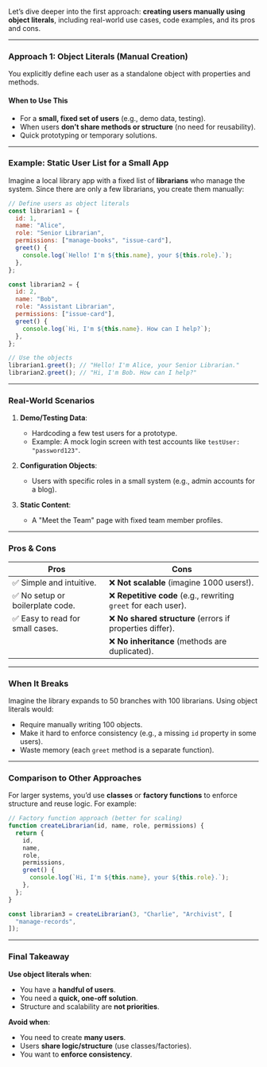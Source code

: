 Let’s dive deeper into the first approach: **creating users manually using object literals**, including real-world use cases, code examples, and its pros and cons.

---

### **Approach 1: Object Literals (Manual Creation)**

You explicitly define each user as a standalone object with properties and methods.

#### **When to Use This**

- For a **small, fixed set of users** (e.g., demo data, testing).
- When users **don’t share methods or structure** (no need for reusability).
- Quick prototyping or temporary solutions.

---

### **Example: Static User List for a Small App**

Imagine a local library app with a fixed list of **librarians** who manage the system. Since there are only a few librarians, you create them manually:

```javascript
// Define users as object literals
const librarian1 = {
  id: 1,
  name: "Alice",
  role: "Senior Librarian",
  permissions: ["manage-books", "issue-card"],
  greet() {
    console.log(`Hello! I'm ${this.name}, your ${this.role}.`);
  },
};

const librarian2 = {
  id: 2,
  name: "Bob",
  role: "Assistant Librarian",
  permissions: ["issue-card"],
  greet() {
    console.log(`Hi, I'm ${this.name}. How can I help?`);
  },
};

// Use the objects
librarian1.greet(); // "Hello! I'm Alice, your Senior Librarian."
librarian2.greet(); // "Hi, I'm Bob. How can I help?"
```

---

### **Real-World Scenarios**

1. **Demo/Testing Data**:

   - Hardcoding a few test users for a prototype.
   - Example: A mock login screen with test accounts like `testUser: "password123"`.

2. **Configuration Objects**:

   - Users with specific roles in a small system (e.g., admin accounts for a blog).

3. **Static Content**:
   - A "Meet the Team" page with fixed team member profiles.

---

### **Pros & Cons**

| **Pros**                         | **Cons**                                                        |
| -------------------------------- | --------------------------------------------------------------- |
| ✅ Simple and intuitive.         | ❌ **Not scalable** (imagine 1000 users!).                      |
| ✅ No setup or boilerplate code. | ❌ **Repetitive code** (e.g., rewriting `greet` for each user). |
| ✅ Easy to read for small cases. | ❌ **No shared structure** (errors if properties differ).       |
|                                  | ❌ **No inheritance** (methods are duplicated).                 |

---

### **When It Breaks**

Imagine the library expands to 50 branches with 100 librarians. Using object literals would:

- Require manually writing 100 objects.
- Make it hard to enforce consistency (e.g., a missing `id` property in some users).
- Waste memory (each `greet` method is a separate function).

---

### **Comparison to Other Approaches**

For larger systems, you’d use **classes** or **factory functions** to enforce structure and reuse logic. For example:

```javascript
// Factory function approach (better for scaling)
function createLibrarian(id, name, role, permissions) {
  return {
    id,
    name,
    role,
    permissions,
    greet() {
      console.log(`Hi, I'm ${this.name}, your ${this.role}.`);
    },
  };
}

const librarian3 = createLibrarian(3, "Charlie", "Archivist", [
  "manage-records",
]);
```

---

### **Final Takeaway**

**Use object literals when**:

- You have a **handful of users**.
- You need a **quick, one-off solution**.
- Structure and scalability are **not priorities**.

**Avoid when**:

- You need to create **many users**.
- Users **share logic/structure** (use classes/factories).
- You want to **enforce consistency**.
